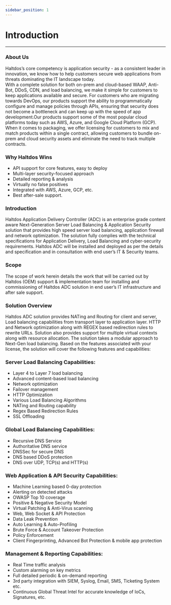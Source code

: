 ```yaml
---
sidebar_position: 1
---
```

# Introduction
---
### About Us

Haltdos’s core competency is application security - as a consistent leader in innovation, we know how to help customers secure web applications from threats dominating the IT landscape today.  
With a complete solution for both on-prem and cloud-based WAAP, Anti-Bot, DDoS, CDN, and load balancing, we make it simple for customers to keep applications available and secure. For customers who are migrating towards DevOps, our products support the ability to programmatically configure and manage policies through APIs, ensuring that security does not become a bottleneck and can keep up with the speed of app development.Our products support some of the most popular cloud platforms today such as AWS, Azure, and Google Cloud Platform (GCP). When it comes to packaging, we offer licensing for customers to mix and match products within a single contract, allowing customers to bundle on-prem and cloud security assets and eliminate the need to track multiple contracts.

### Why Haltdos Wins

- API support for core features, easy to deploy
- Multi-layer security-focused approach
- Detailed reporting & analysis
- Virtually no false positives
- Integrated with AWS, Azure, GCP, etc.
- Best after-sale support.

### Introduction

Haltdos Application Delivery Controller (ADC) is an enterprise grade content aware Next-Generation Server Load Balancing & Application Security solution that provides high speed server load balancing, application firewall and network optimization. The solution fully complies with the technical specifications for Application Delivery, Load Balancing and cyber-security requirements. Haltdos ADC will be installed and deployed as per the details and specification and in consultation with end user’s IT & Security teams.

### Scope

The scope of work herein details the work that will be carried out by Haltdos (OEM) support & implementation team for installing and commissioning of Haltdos ADC solution in end user’s IT infrastructure and after sale support.

### Solution Overview

Haltdos ADC solution provides NATing and Routing for client and server, Load balancing capabilities from transport layer to application layer. HTTP and Network optimization along with REGEX based redirection rules to rewrite URLs. Solution also provides support for multiple virtual contexts along with resource allocation. The solution takes a modular approach to Next-Gen load balancing. Based on the features associated with your license, the solution will cover the following features and capabilities:

### Server Load Balancing Capabilities:

- Layer 4 to Layer 7 load balancing
- Advanced content-based load balancing
- Network optimization
- Failover management
- HTTP Optimization
- Various Load Balancing Algorithms
- NATing and Routing capability
- Regex Based Redirection Rules
- SSL Offloading

### Global Load Balancing Capabilities:

- Recursive DNS Service
- Authoritative DNS service
- DNSSec for secure DNS
- DNS based DDoS protection
- DNS over UDP, TCP(s) and HTTP(s)

### Web Application & API Security Capabilities:

- Machine Learning based 0-day protection
- Alerting on detected attacks
- OWASP Top 10 coverage
- Positive & Negative Security Model
- Virtual Patching & Anti-Virus scanning
- Web, Web Socket & API Protection
- Data Leak Prevention
- Auto Learning & Auto-Profiling
- Brute Force & Account Takeover Protection
- Policy Enforcement
- Client Fingerprinting, Advanced Bot Protection & mobile app protection

### Management & Reporting Capabilities:

- Real Time traffic analysis
- Custom alarming on key metrics
- Full detailed periodic & on-demand reporting
- 3rd party integration with SIEM, Syslog, Email, SMS, Ticketing System etc.
- Continuous Global Threat Intel for accurate knowledge of IoCs, Signatures, etc.

